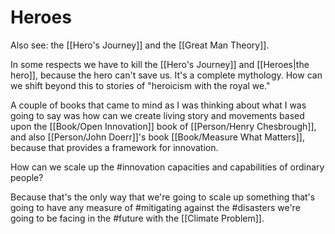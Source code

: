 # Heroes

Also see: the [[Hero's Journey]] and the [[Great Man Theory]].

 In some respects we have to kill the [[Hero's Journey]] and [[Heroes|the hero]], because the hero can't save us. It's a complete mythology. How can we shift beyond this to stories of "heroicism with the royal we."
 
 A couple of books that came to mind as I was thinking about what I was going to say was how can we create living story and movements based upon the [[Book/Open Innovation]] book of [[Person/Henry Chesbrough]], and also [[Person/John Doerr]]'s book [[Book/Measure What Matters]], because that provides a framework for innovation.
 
 How can we scale up the #innovation capacities and capabilities of ordinary people?
 
 Because that's the only way that we're going to scale up something that's going to have any measure of #mitigating against the #disasters we're going to be facing in the #future with the [[Climate Problem]].